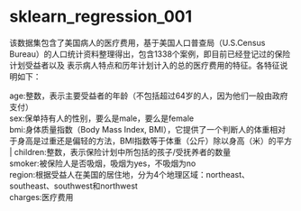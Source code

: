 # sklearn_regression_001
该数据集包含了美国病人的医疗费用，基于美国人口普查局（U.S.Census Bureau）的人口统计资料整理得出，包含1338个案例，即目前已经登记过的保险计划受益者以及
表示病人特点和历年计划计入的总的医疗费用的特征。各特征说明如下：

age:整数，表示主要受益者的年龄（不包括超过64岁的人，因为他们一般由政府支付）   
sex:保单持有人的性别，要么是male，要么是female                                                                                               
bmi:身体质量指数（Body Mass Index, BMI），它提供了一个判断人的体重相对于身高是过重还是偏轻的方法，BMI指数等于体重（公斤）除以身高（米）的平方    	|
children:整数，表示保险计划中所包括的孩子/受抚养者的数量                                                                                       
smoker:被保险人是否吸烟，吸烟为yes，不吸烟为no                                                                                                 
region:根据受益人在美国的居住地，分为4个地理区域：northeast、southeast、southwest和northwest                                                   
charges:医疗费用                                                                                                                           
